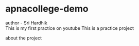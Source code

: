 # apnacollege-demo
author - Sri Hardhik
<br>
This is my first practice on youtube
This is a practice project

about the project 


